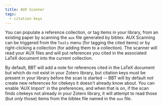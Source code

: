 ```yaml
---
title: AUX Scanner
tags:
  - citation keys
---
```


You can populate a reference collection, or tag items in your library, from an existing paper by scanning the `aux` file generated by bibtex. AUX Scanning can be triggered from the `Tools` menu (for tagging the cited items) or by right-clicking a collection (for adding them to a collection). The scanner will read your AUX files and will put references you cited in the associated LaTeX document into the current collection.

By default, BBT will add a note for references cited in the LaTeX document but which do not exist in your Zotero library, but citation keys must be present in your library before the scan is started -- BBT will by default *not* create new references for citekeys it doesn't already know about. You can enable 'AUX Import' in the preferences, and when that is on, if the scan finds citekeys not already in your Zotero library, it will attempt to read those (but *only* those) items from the bibtex file named in the `aux` file.
